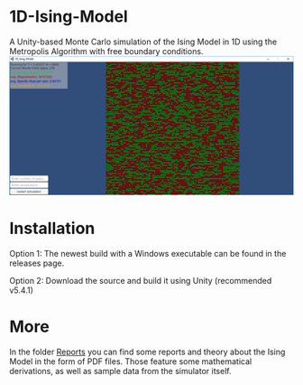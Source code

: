 # 1D-Ising-Model
A Unity-based Monte Carlo simulation of the Ising Model in 1D using the Metropolis Algorithm with free boundary conditions.
![ScreenShot](/Reports/Images/1d_screenshot.png)
# Installation
Option 1: The newest build with a Windows executable can be found in the releases page.

Option 2: Download the source and build it using Unity (recommended v5.4.1)
# More
In the folder [Reports](/Reports) you can find some reports and theory about the Ising Model in the form of PDF files. Those feature some mathematical derivations, as well as sample data from the simulator itself.
